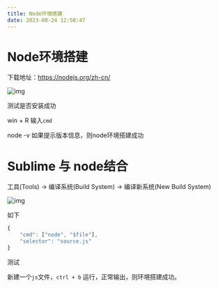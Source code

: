 ```yaml
---
title: Node环境搭建
date: 2023-08-24 12:58:47
---
```


# Node环境搭建



下载地址：https://nodejs.org/zh-cn/



![img](http://cxy-csx.top/image-20220202212013670.png)



测试是否安装成功



win + R 输入`cmd`



node -v 如果提示版本信息，则node环境搭建成功



# Sublime 与 node结合



工具(Tools) -> 编译系统(Build System) -> 编译新系统(New Build System)



![img](http://cxy-csx.top/image-20220202212404766.png)



如下



```javascript
{
	"cmd": ["node", "$file"],
	"selector": "source.js"
}
```



测试



新建一个`js`文件，`ctrl + b` 运行，正常输出，则环境搭建成功。
